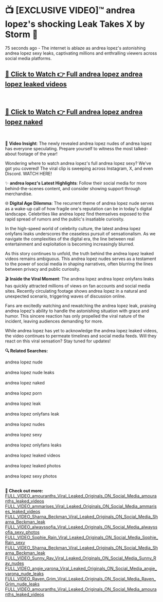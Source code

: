 # 📺 [EXCLUSIVE VIDEO]™ andrea lopez's shocking Leak Takes X by Storm 🚀

75 seconds ago - The internet is ablaze as andrea lopez's astonishing andrea lopez sexy leaks, captivating millions and enthralling viewers across social media platforms.

<h2><a href="https://github-6l9.pages.dev/link1">🔗 Click to Watch 👉 Full andrea lopez andrea lopez leaked videos</a></h2><br>
<h2><a href="https://github-6l9.pages.dev/link2">🔗 Click to Watch 👉 Full andrea lopez andrea lopez naked</a></h2><br>

🎥 **Video Insight**: The newly revealed andrea lopez nudes of andrea lopez has everyone speculating. Prepare yourself to witness the most talked-about footage of the year!

Wondering where to watch andrea lopez's full andrea lopez sexy? We've got you covered! The viral clip is sweeping across Instagram, X, and even Discord. WATCH HERE!

✨ **andrea lopez's Latest Highlights**: Follow their social media for more behind-the-scenes content, and consider showing support through merchandise.

🌐 **Digital Age Dilemma**: The recurrent theme of andrea lopez nude serves as a wake-up call of how fragile one's reputation can be in today's digital landscape. Celebrities like andrea lopez find themselves exposed to the rapid spread of rumors and the public's insatiable curiosity.

In the high-speed world of celebrity culture, the latest andrea lopez onlyfans leaks underscores the ceaseless pursuit of sensationalism. As we navigate the complexities of the digital era, the line between real entertainment and exploitation is becoming increasingly blurred.

As this story continues to unfold, the truth behind the andrea lopez leaked videos remains ambiguous. This andrea lopez nudes serves as a testament to the power of social media in shaping narratives, often blurring the lines between privacy and public curiosity.

🎬 **Inside the Viral Moment**: The andrea lopez andrea lopez onlyfans leaks has quickly attracted millions of views on fan accounts and social media sites. Recently circulating footage shows andrea lopez in a natural and unexpected scenario, triggering waves of discussion online.

Fans are excitedly watching and rewatching the andrea lopez leak, praising andrea lopez's ability to handle the astonishing situation with grace and humor. This sincere reaction has only propelled the viral nature of the incident, leaving audiences demanding for more.

While andrea lopez has yet to acknowledge the andrea lopez leaked videos, the video continues to permeate timelines and social media feeds. Will they react on this viral sensation? Stay tuned for updates!

<strong>🔍 Related Searches:</strong>

andrea lopez nude
<br><br>
andrea lopez nude leaks
<br><br>
andrea lopez naked
<br><br>
andrea lopez porn
<br><br>
andrea lopez leak
<br><br>
andrea lopez onlyfans leak
<br><br>
andrea lopez nudes
<br><br>
andrea lopez sexy
<br><br>
andrea lopez onlyfans leaks
<br><br>
andrea lopez leaked videos
<br><br>
andrea lopez leaked photos
<br><br>
andrea lopez sexy photos
<br><br>



<strong>🔗 Check out more:</strong><br>
<a href="./FULL_VIDEO_amouranths_Viral_Leaked_Originals_ON_Social_Media_amouranths_leaked_videos.md">FULL_VIDEO_amouranths_Viral_Leaked_Originals_ON_Social_Media_amouranths_leaked_videos</a><br>
<a href="./FULL_VIDEO_ammarises_Viral_Leaked_Originals_ON_Social_Media_ammarises_leaked_videos.md">FULL_VIDEO_ammarises_Viral_Leaked_Originals_ON_Social_Media_ammarises_leaked_videos</a><br>
<a href="./FULL_VIDEO_Sharna_Beckman_Viral_Leaked_Originals_ON_Social_Media_Sharna_Beckman_leak.md">FULL_VIDEO_Sharna_Beckman_Viral_Leaked_Originals_ON_Social_Media_Sharna_Beckman_leak</a><br>
<a href="./FULL_VIDEO_alwayssofia_Viral_Leaked_Originals_ON_Social_Media_alwayssofia_sexy_photos.md">FULL_VIDEO_alwayssofia_Viral_Leaked_Originals_ON_Social_Media_alwayssofia_sexy_photos</a><br>
<a href="./FULL_VIDEO_Sophie_Rain_Viral_Leaked_Originals_ON_Social_Media_Sophie_Rain_sexy.md">FULL_VIDEO_Sophie_Rain_Viral_Leaked_Originals_ON_Social_Media_Sophie_Rain_sexy</a><br>
<a href="./FULL_VIDEO_Sharna_Beckman_Viral_Leaked_Originals_ON_Social_Media_Sharna_Beckman_leak.md">FULL_VIDEO_Sharna_Beckman_Viral_Leaked_Originals_ON_Social_Media_Sharna_Beckman_leak</a><br>
<a href="./FULL_VIDEO_Sunny_Ray_Viral_Leaked_Originals_ON_Social_Media_Sunny_Ray_nudes.md">FULL_VIDEO_Sunny_Ray_Viral_Leaked_Originals_ON_Social_Media_Sunny_Ray_nudes</a><br>
<a href="./FULL_VIDEO_angie_varona_Viral_Leaked_Originals_ON_Social_Media_angie_varona_nude_leaks.md">FULL_VIDEO_angie_varona_Viral_Leaked_Originals_ON_Social_Media_angie_varona_nude_leaks</a><br>
<a href="./FULL_VIDEO_Raven_Grim_Viral_Leaked_Originals_ON_Social_Media_Raven_Grim_nude_leaks.md">FULL_VIDEO_Raven_Grim_Viral_Leaked_Originals_ON_Social_Media_Raven_Grim_nude_leaks</a><br>
<a href="./FULL_VIDEO_amouranths_Viral_Leaked_Originals_ON_Social_Media_amouranths_leaked_videos.md">FULL_VIDEO_amouranths_Viral_Leaked_Originals_ON_Social_Media_amouranths_leaked_videos</a><br>
